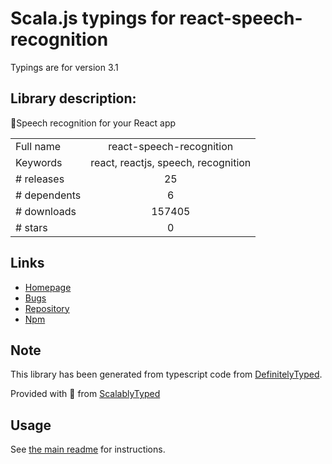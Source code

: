 
# Scala.js typings for react-speech-recognition

Typings are for version 3.1

## Library description:
💬Speech recognition for your React app

|                    |                 |
| ------------------ | :-------------: |
| Full name          | react-speech-recognition |
| Keywords           | react, reactjs, speech, recognition |
| # releases         | 25 |
| # dependents       | 6 |
| # downloads        | 157405 |
| # stars            | 0 |

## Links
- [Homepage](https://github.com/JamesBrill/react-speech-recognition#readme)
- [Bugs](https://github.com/JamesBrill/react-speech-recognition/issues)
- [Repository](https://github.com/JamesBrill/react-speech-recognition)
- [Npm](https://www.npmjs.com/package/react-speech-recognition)
    


## Note
This library has been generated from typescript code from [DefinitelyTyped](https://definitelytyped.org).

Provided with :purple_heart: from [ScalablyTyped](https://github.com/oyvindberg/ScalablyTyped)

## Usage
See [the main readme](../../readme.md) for instructions.


